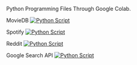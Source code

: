 Python Programming Files Through Google Colab.  

MovieDB
[![Python Script](https://colab.research.google.com/assets/colab-badge.svg)](https://colab.research.google.com/drive/1g4fMztgt2MqRS_kvBkl9sjZqVB1zv1kW?usp=sharing)  

Spotify
[![Python Script](https://colab.research.google.com/assets/colab-badge.svg)](https://colab.research.google.com/drive/1ml8HQKsFTE4Um4huFgEJE8E5Xii-SBCO?usp=sharing)  

Reddit
[![Python Script](https://colab.research.google.com/assets/colab-badge.svg)](https://colab.research.google.com/drive/1aezucTWwQ4Ai5SuR144bt2zPwcsZU19G?usp=sharing)  

Google Search API
[![Python Script](https://colab.research.google.com/assets/colab-badge.svg)](https://colab.research.google.com/drive/1EjuBMe-R8PacQwkAjgXDhrmg8FW6vp5S?usp=sharing)  
